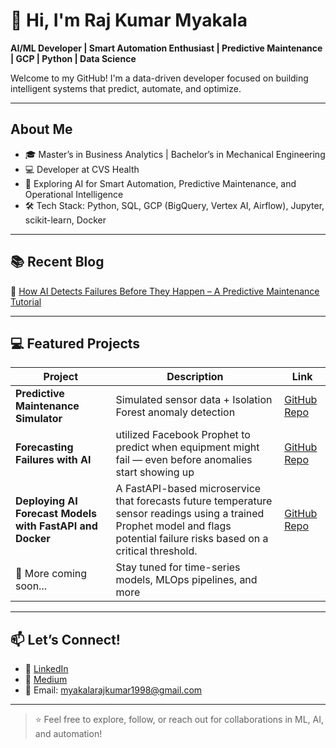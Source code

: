 # 👋 Hi, I'm Raj Kumar Myakala

**AI/ML Developer | Smart Automation Enthusiast | Predictive Maintenance | GCP | Python | Data Science**

Welcome to my GitHub! I'm a data-driven developer focused on building intelligent systems that predict, automate, and optimize.

---

## About Me
- 🎓 Master’s in Business Analytics | Bachelor’s in Mechanical Engineering  
- 💻 Developer at CVS Health  
- 🌟 Exploring AI for Smart Automation, Predictive Maintenance, and Operational Intelligence  
- 🛠️ Tech Stack: Python, SQL, GCP (BigQuery, Vertex AI, Airflow), Jupyter, scikit-learn, Docker

---

## 📚 Recent Blog
🔗 [How AI Detects Failures Before They Happen – A Predictive Maintenance Tutorial](https://medium.com/@myakalarajkumar1998/how-ai-detects-failures-before-they-happen-a-predictive-maintenance-tutorial-657b4ccaaaf0)

---

## 💻 Featured Projects
| Project | Description | Link |
|--------|-------------|------|
| **Predictive Maintenance Simulator** | Simulated sensor data + Isolation Forest anomaly detection | [GitHub Repo](https://github.com/rajkumar160798/predictive-maintenance-and-smart-automation) |
|**Forecasting Failures with AI**| utilized Facebook Prophet to predict when equipment might fail — even before anomalies start showing up | [GitHub Repo](https://github.com/rajkumar160798/prophet-failure-forecast) |
|**Deploying AI Forecast Models with FastAPI and Docker**|A FastAPI-based microservice that forecasts future temperature sensor readings using a trained Prophet model and flags potential failure risks based on a critical threshold.|[GitHub Repo](https://github.com/rajkumar160798/smart-forecast-deployment-api) |
| 🧠 More coming soon... | Stay tuned for time-series models, MLOps pipelines, and more |

---

## 📫 Let’s Connect!
- 🔗 [LinkedIn](https://www.linkedin.com/in/raj-kumar-myakala-927860264/)
- 📝 [Medium](https://medium.com/@myakalarajkumar1998)
- 📧 Email: myakalarajkumar1998@gmail.com

---

> ⭐ Feel free to explore, follow, or reach out for collaborations in ML, AI, and automation!

